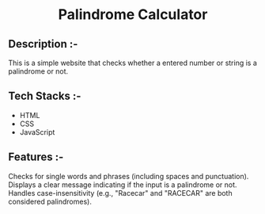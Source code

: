 # <p align="center">Palindrome Calculator</p>

## Description :-

This is a simple website that checks whether a entered number or string is a palindrome or not.

## Tech Stacks :-

- HTML
- CSS
- JavaScript

## Features :-

Checks for single words and phrases (including spaces and punctuation).<br>
Displays a clear message indicating if the input is a palindrome or not.<br>
Handles case-insensitivity (e.g., "Racecar" and "RACECAR" are both considered palindromes).

